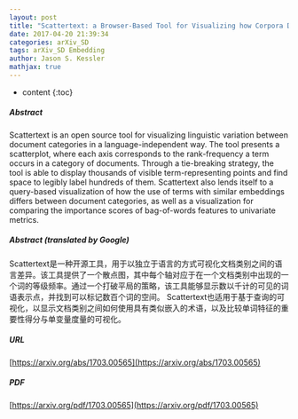```yaml
---
layout: post
title: "Scattertext: a Browser-Based Tool for Visualizing how Corpora Differ"
date: 2017-04-20 21:39:34
categories: arXiv_SD
tags: arXiv_SD Embedding
author: Jason S. Kessler
mathjax: true
---
```


* content
{:toc}

##### Abstract
Scattertext is an open source tool for visualizing linguistic variation between document categories in a language-independent way. The tool presents a scatterplot, where each axis corresponds to the rank-frequency a term occurs in a category of documents. Through a tie-breaking strategy, the tool is able to display thousands of visible term-representing points and find space to legibly label hundreds of them. Scattertext also lends itself to a query-based visualization of how the use of terms with similar embeddings differs between document categories, as well as a visualization for comparing the importance scores of bag-of-words features to univariate metrics.

##### Abstract (translated by Google)
Scattertext是一种开源工具，用于以独立于语言的方式可视化文档类别之间的语言差异。该工具提供了一个散点图，其中每个轴对应于在一个文档类别中出现的一个词的等级频率。通过一个打破平局的策略，该工具能够显示数以千计的可见的词语表示点，并找到可以标记数百个词的空间。 Scattertext也适用于基于查询的可视化，以显示文档类别之间如何使用具有类似嵌入的术语，以及比较单词特征的重要性得分与单变量度量的可视化。

##### URL
[https://arxiv.org/abs/1703.00565](https://arxiv.org/abs/1703.00565)

##### PDF
[https://arxiv.org/pdf/1703.00565](https://arxiv.org/pdf/1703.00565)

